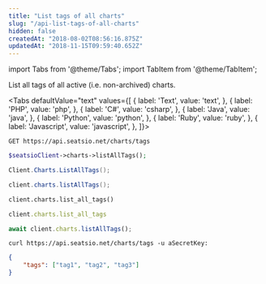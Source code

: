 ```yaml
---
title: "List tags of all charts"
slug: "/api-list-tags-of-all-charts"
hidden: false
createdAt: "2018-08-02T08:56:16.875Z"
updatedAt: "2018-11-15T09:59:40.652Z"
---
```


import Tabs from '@theme/Tabs';
import TabItem from '@theme/TabItem';

List all tags of all active (i.e. non-archived) charts.


<Tabs 
  defaultValue="text"
  values={[
{ label: 'Text', value: 'text', },
{ label: 'PHP', value: 'php', },
{ label: 'C#', value: 'csharp', },
{ label: 'Java', value: 'java', },
{ label: 'Python', value: 'python', },
{ label: 'Ruby', value: 'ruby', },
{ label: 'Javascript', value: 'javascript', },
]}>
<TabItem value='text'>

```text
GET https://api.seatsio.net/charts/tags
```

</TabItem>
<TabItem value='php'>

```php
$seatsioClient->charts->listAllTags();
```

</TabItem>
<TabItem value='csharp'>

```csharp
Client.Charts.ListAllTags();
```

</TabItem>
<TabItem value='java'>

```java
client.charts.listAllTags();
```

</TabItem>
<TabItem value='python'>

```python
client.charts.list_all_tags()
```

</TabItem>
<TabItem value='ruby'>

```ruby
client.charts.list_all_tags
```

</TabItem>
<TabItem value='javascript'>

```javascript
await client.charts.listAllTags();
```

</TabItem>
</Tabs>



```curl
curl https://api.seatsio.net/charts/tags -u aSecretKey: 
```

```json
{
    "tags": ["tag1", "tag2", "tag3"]
}
```
